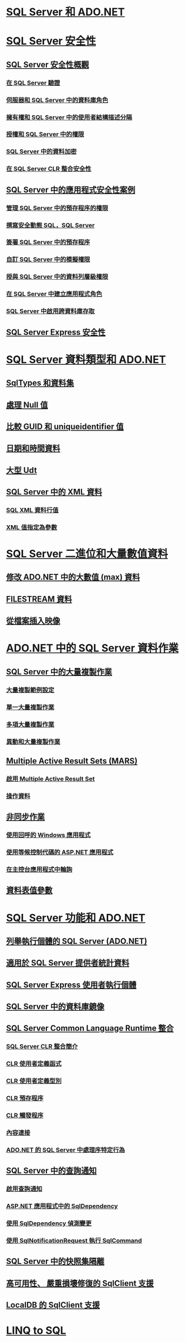 # [SQL Server 和 ADO.NET](index.md)
# [SQL Server 安全性](sql-server-security.md)
## [SQL Server 安全性概觀](overview-of-sql-server-security.md)
### [在 SQL Server 驗證](authentication-in-sql-server.md)
### [伺服器和 SQL Server 中的資料庫角色](server-and-database-roles-in-sql-server.md)
### [擁有權和 SQL Server 中的使用者結構描述分隔](ownership-and-user-schema-separation-in-sql-server.md)
### [授權和 SQL Server 中的權限](authorization-and-permissions-in-sql-server.md)
### [SQL Server 中的資料加密](data-encryption-in-sql-server.md)
### [在 SQL Server CLR 整合安全性](clr-integration-security-in-sql-server.md)
## [SQL Server 中的應用程式安全性案例](application-security-scenarios-in-sql-server.md)
### [管理 SQL Server 中的預存程序的權限](managing-permissions-with-stored-procedures-in-sql-server.md)
### [撰寫安全動態 SQL，SQL Server](writing-secure-dynamic-sql-in-sql-server.md)
### [簽署 SQL Server 中的預存程序](signing-stored-procedures-in-sql-server.md)
### [自訂 SQL Server 中的模擬權限](customizing-permissions-with-impersonation-in-sql-server.md)
### [授與 SQL Server 中的資料列層級權限](granting-row-level-permissions-in-sql-server.md)
### [在 SQL Server 中建立應用程式角色](creating-application-roles-in-sql-server.md)
### [SQL Server 中啟用跨資料庫存取](enabling-cross-database-access-in-sql-server.md)
## [SQL Server Express 安全性](sql-server-express-security.md)
# [SQL Server 資料類型和 ADO.NET](sql-server-data-types.md)
## [SqlTypes 和資料集](sqltypes-and-the-dataset.md)
## [處理 Null 值](handling-null-values.md)
## [比較 GUID 和 uniqueidentifier 值](comparing-guid-and-uniqueidentifier-values.md)
## [日期和時間資料](date-and-time-data.md)
## [大型 Udt](large-udts.md)
## [SQL Server 中的 XML 資料](xml-data-in-sql-server.md)
### [SQL XML 資料行值](sql-xml-column-values.md)
### [XML 值指定為參數](specifying-xml-values-as-parameters.md)
# [SQL Server 二進位和大量數值資料](sql-server-binary-and-large-value-data.md)
## [修改 ADO.NET 中的大數值 (max) 資料](modifying-large-value-max-data.md)
## [FILESTREAM 資料](filestream-data.md)
## [從檔案插入映像](inserting-an-image-from-a-file.md)
# [ADO.NET 中的 SQL Server 資料作業](sql-server-data-operations.md)
## [SQL Server 中的大量複製作業](bulk-copy-operations-in-sql-server.md)
### [大量複製範例設定](bulk-copy-example-setup.md)
### [單一大量複製作業](single-bulk-copy-operations.md)
### [多項大量複製作業](multiple-bulk-copy-operations.md)
### [異動和大量複製作業](transaction-and-bulk-copy-operations.md)
## [Multiple Active Result Sets (MARS)](multiple-active-result-sets-mars.md)
### [啟用 Multiple Active Result Set](enabling-multiple-active-result-sets.md)
### [操作資料](manipulating-data.md)
## [非同步作業](asynchronous-operations.md)
### [使用回呼的 Windows 應用程式](windows-applications-using-callbacks.md)
### [使用等候控制代碼的 ASP.NET 應用程式](aspnet-apps-using-wait-handles.md)
### [在主控台應用程式中輪詢](polling-in-console-applications.md)
## [資料表值參數](table-valued-parameters.md)
# [SQL Server 功能和 ADO.NET](sql-server-features-and-adonet.md)
## [列舉執行個體的 SQL Server (ADO.NET)](enumerating-instances-of-sql-server.md)
## [適用於 SQL Server 提供者統計資料](provider-statistics-for-sql-server.md)
## [SQL Server Express 使用者執行個體](sql-server-express-user-instances.md)
## [SQL Server 中的資料庫鏡像](database-mirroring-in-sql-server.md)
## [SQL Server Common Language Runtime 整合](sql-server-common-language-runtime-integration.md)
### [SQL Server CLR 整合簡介](introduction-to-sql-server-clr-integration.md)
### [CLR 使用者定義函式](clr-user-defined-functions.md)
### [CLR 使用者定義型別](clr-user-defined-types.md)
### [CLR 預存程序](clr-stored-procedures.md)
### [CLR 觸發程序](clr-triggers.md)
### [內容連接](the-context-connection.md)
### [ADO.NET 的 SQL Server 中處理序特定行為](sql-server-in-process-specific-behavior-of-adonet.md)
## [SQL Server 中的查詢通知](query-notifications-in-sql-server.md)
### [啟用查詢通知](enabling-query-notifications.md)
### [ASP.NET 應用程式中的 SqlDependency](sqldependency-in-an-aspnet-app.md)
### [使用 SqlDependency 偵測變更](detecting-changes-with-sqldependency.md)
### [使用 SqlNotificationRequest 執行 SqlCommand](sqlcommand-execution-with-a-sqlnotificationrequest.md)
## [SQL Server 中的快照集隔離](snapshot-isolation-in-sql-server.md)
## [高可用性、 嚴重損壞修復的 SqlClient 支援](sqlclient-support-for-high-availability-disaster-recovery.md)
## [LocalDB 的 SqlClient 支援](sqlclient-support-for-localdb.md)
# [LINQ to SQL](linq/)
